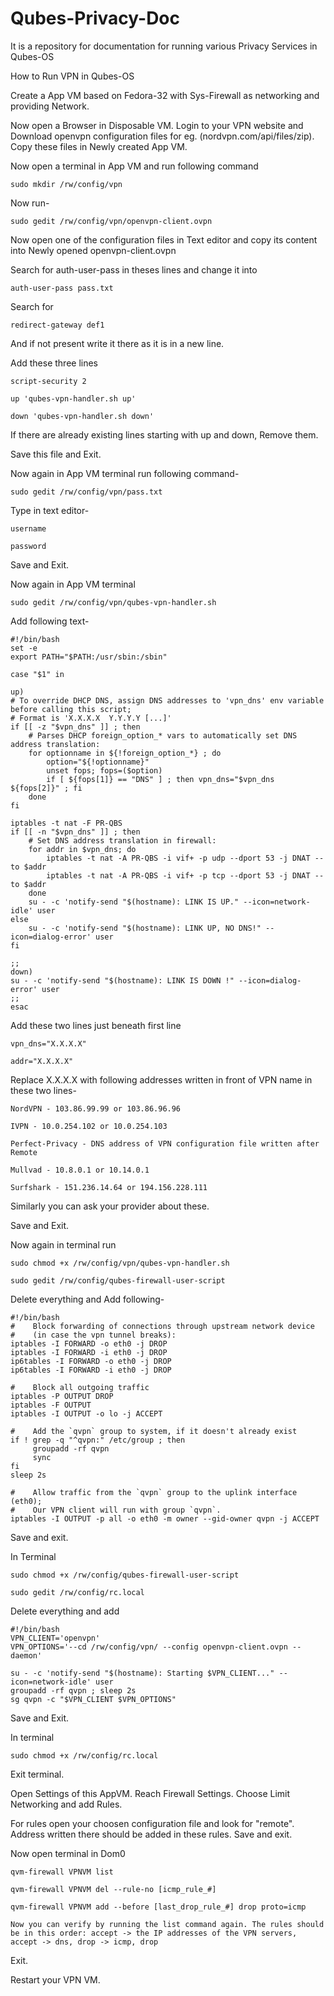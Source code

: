 # Qubes-Privacy-Doc
It is a repository for documentation for running various Privacy Services in Qubes-OS

How to Run VPN in Qubes-OS

Create a App VM based on Fedora-32 with Sys-Firewall as networking and providing Network.

Now open a Browser in Disposable VM. Login to your VPN website and Download openvpn configuration files for eg. (nordvpn.com/api/files/zip). Copy these files in Newly created App VM.

Now open a terminal in App VM and run following command

    sudo mkdir /rw/config/vpn

Now run-

    sudo gedit /rw/config/vpn/openvpn-client.ovpn

Now open one of the configuration files in Text editor and copy its content into Newly opened openvpn-client.ovpn

Search for auth-user-pass in theses lines and change it into

    auth-user-pass pass.txt

Search for 

    redirect-gateway def1

And if not present write it there as it is in a new line.

Add these three lines 

    script-security 2

    up 'qubes-vpn-handler.sh up'

    down 'qubes-vpn-handler.sh down'

If there are already existing lines starting with up and down, Remove them.

Save this file and Exit.

Now again in App VM terminal run following command-

    sudo gedit /rw/config/vpn/pass.txt

Type in text editor-

    username

    password

Save and Exit.

Now again in App VM terminal

    sudo gedit /rw/config/vpn/qubes-vpn-handler.sh

Add following text-

    #!/bin/bash
    set -e
    export PATH="$PATH:/usr/sbin:/sbin"
  
    case "$1" in
  
    up)
    # To override DHCP DNS, assign DNS addresses to 'vpn_dns' env variable before calling this script;
    # Format is 'X.X.X.X  Y.Y.Y.Y [...]'
    if [[ -z "$vpn_dns" ]] ; then
        # Parses DHCP foreign_option_* vars to automatically set DNS address translation:
        for optionname in ${!foreign_option_*} ; do
            option="${!optionname}"
            unset fops; fops=($option)
            if [ ${fops[1]} == "DNS" ] ; then vpn_dns="$vpn_dns ${fops[2]}" ; fi
        done
    fi
  
    iptables -t nat -F PR-QBS
    if [[ -n "$vpn_dns" ]] ; then
        # Set DNS address translation in firewall:
        for addr in $vpn_dns; do
            iptables -t nat -A PR-QBS -i vif+ -p udp --dport 53 -j DNAT --to $addr
            iptables -t nat -A PR-QBS -i vif+ -p tcp --dport 53 -j DNAT --to $addr
        done
        su - -c 'notify-send "$(hostname): LINK IS UP." --icon=network-idle' user
    else
        su - -c 'notify-send "$(hostname): LINK UP, NO DNS!" --icon=dialog-error' user
    fi
  
    ;;
    down)
    su - -c 'notify-send "$(hostname): LINK IS DOWN !" --icon=dialog-error' user
    ;;
    esac


Add these two lines just beneath first line

    vpn_dns="X.X.X.X"

    addr="X.X.X.X"

Replace X.X.X.X with following addresses written in front of VPN name in these two lines-

    NordVPN - 103.86.99.99 or 103.86.96.96

    IVPN - 10.0.254.102 or 10.0.254.103

    Perfect-Privacy - DNS address of VPN configuration file written after Remote

    Mullvad - 10.8.0.1 or 10.14.0.1

    Surfshark - 151.236.14.64 or 194.156.228.111

Similarly you can ask your provider about these.

Save and Exit.

Now again in terminal run

    sudo chmod +x /rw/config/vpn/qubes-vpn-handler.sh

    sudo gedit /rw/config/qubes-firewall-user-script

Delete everything and Add following-

    #!/bin/bash
    #    Block forwarding of connections through upstream network device
    #    (in case the vpn tunnel breaks):
    iptables -I FORWARD -o eth0 -j DROP
    iptables -I FORWARD -i eth0 -j DROP
    ip6tables -I FORWARD -o eth0 -j DROP
    ip6tables -I FORWARD -i eth0 -j DROP
   
    #    Block all outgoing traffic
    iptables -P OUTPUT DROP
    iptables -F OUTPUT
    iptables -I OUTPUT -o lo -j ACCEPT
   
    #    Add the `qvpn` group to system, if it doesn't already exist
    if ! grep -q "^qvpn:" /etc/group ; then
         groupadd -rf qvpn
         sync
    fi
    sleep 2s
   
    #    Allow traffic from the `qvpn` group to the uplink interface (eth0);
    #    Our VPN client will run with group `qvpn`.
    iptables -I OUTPUT -p all -o eth0 -m owner --gid-owner qvpn -j ACCEPT


Save and exit.

In Terminal

    sudo chmod +x /rw/config/qubes-firewall-user-script

    sudo gedit /rw/config/rc.local

Delete everything and add

    #!/bin/bash
    VPN_CLIENT='openvpn'
    VPN_OPTIONS='--cd /rw/config/vpn/ --config openvpn-client.ovpn --daemon'
   
    su - -c 'notify-send "$(hostname): Starting $VPN_CLIENT..." --icon=network-idle' user
    groupadd -rf qvpn ; sleep 2s
    sg qvpn -c "$VPN_CLIENT $VPN_OPTIONS"

Save and Exit.

In terminal

    sudo chmod +x /rw/config/rc.local

Exit terminal.

Open Settings of this AppVM. Reach Firewall Settings. Choose Limit Networking and add Rules.

For rules open your choosen configuration file and look for "remote". Address written there should be added in these rules. Save and exit.

Now open terminal in Dom0


    qvm-firewall VPNVM list
    
    qvm-firewall VPNVM del --rule-no [icmp_rule_#]
    
    qvm-firewall VPNVM add --before [last_drop_rule_#] drop proto=icmp
    
    Now you can verify by running the list command again. The rules should be in this order: accept -> the IP addresses of the VPN servers, accept -> dns, drop -> icmp, drop

Exit.

Restart your VPN VM.
